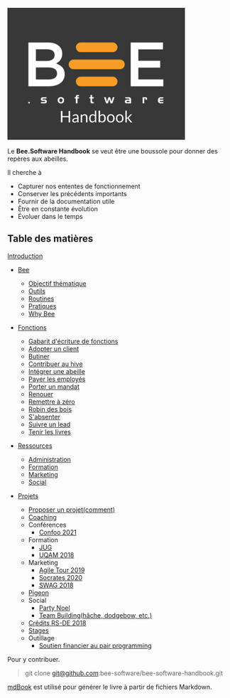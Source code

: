 ![Bee.Software Handbook](./assets/img/handbook_logo.png)


Le **Bee.Software Handbook** se veut être une boussole pour donner des repères aux abeilles.

Il cherche à 
- Capturer nos ententes de fonctionnement
- Conserver les précédents importants
- Fournir de la documentation utile
- Être en constante évolution
- Évoluer dans le temps


## Table des matières

[Introduction](./intro.md)

- [Bee](./src/ressources/bee.md)
  - [Objectif thématique](./src/ressources/objectif.md)
  - [Outils](./src/ressources/outils.md)
  - [Routines](./src/ressources/routines.md)
  - [Pratiques](./src/ressources/pratiques.md) 
  - [Why Bee](./src/ressources/why_bee.md)
- [Fonctions](./src/fonctions.md)
    - [Gabarit d'écriture de fonctions](./src/fonctions/gabarit.md)
    - [Adopter un client](./src/fonctions/adopter_un_client.md)
    - [Butiner](./src/fonctions/butiner.md)
    - [Contribuer au hive](./src/fonctions/contribuer_au_hive.md)
    - [Intégrer une abeille](./src/fonctions/integrer_une_abeille.md) 
    - [Payer les employés](./src/fonctions/payer_employes.md)
    - [Porter un mandat](./src/fonctions/porter_un_mandat.md)
    - [Renouer](./src/fonctions/renouer.md)
    - [Remettre à zéro](./src/fonctions/remettre_a_zero.md)
    - [Robin des bois](./src/fonctions/robin_des_bois.md)
    - [S'absenter](./src/fonctions/sabsenter.md)
    - [Suivre un lead](./src/fonctions/suivre_un_lead.md)
    - [Tenir les livres](./src/fonctions/tenir_les_livres.md)
        
- [Ressources](./src/ressources)
  - [Administration](./src/ressources/administration/administration.md)
  - [Formation](./src/ressources/formation)
  - [Marketing](./src/ressources/marketing)
  - [Social](./src/ressources/social)

- [Projets](./src/projets.md)
    - [Proposer un projet(comment)](./src/hive.projets/proposer_un_projet.md)
    - [Coaching](./src/hive.projets/coaching.md)
    - Conférences
      - [Confoo 2021](./src/hive.projets/conferences/confoo_2021.md)
    - Formation
      - [JUG](./src/hive.projets/formation/jug.md)
      - [UQAM 2018](./src/hive.projets/formation/uqam.md)
    - Marketing
      - [Agile Tour 2019](./src/hive.projets/marketing/agile_tour.md)
      - [Socrates 2020](./src/hive.projets/marketing/socrates.md)
      - [SWAG 2018](./src/hive.projets/marketing/swag_2018.md)
    - [Pigeon](./src/hive.projets/pigeon.md) 
    - Social
      - [Party Noel](./src/hive.projets/social/party_noel.md)
      - [Team Building(hâche, dodgebow, etc.)](./src/hive.projets/social/team_building.md)
    - [Crédits RS-DE 2018](./hive.projets/rs_de_2018.md)
    - [Stages](./src/hive.projets/stages.md)
    - Outillage
      - [Soutien financier au pair programming](./src/hive.projets/outillage/pair_programming.md)


Pour y contribuer.
> git clone git@github.com:bee-software/bee-software-handbook.git
















[mdBook](https://rust-lang-nursery.github.io/mdBook/) est utilisé pour générer le livre à partir de fichiers Markdown.
